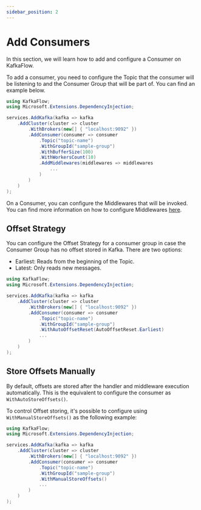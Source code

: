 ```yaml
---
sidebar_position: 2
---
```


# Add Consumers

In this section, we will learn how to add and configure a Consumer on KafkaFlow.

To add a consumer, you need to configure the Topic that the consumer will be listening to and the Consumer Group that will be part of. You can find an example below.


```csharp
using KafkaFlow;
using Microsoft.Extensions.DependencyInjection;

services.AddKafka(kafka => kafka
    .AddCluster(cluster => cluster
        .WithBrokers(new[] { "localhost:9092" })
        .AddConsumer(consumer => consumer
            .Topic("topic-name")
            .WithGroupId("sample-group")
            .WithBufferSize(100)
            .WithWorkersCount(10)
            .AddMiddlewares(middlewares => middlewares
                ...
            )
        )
    )
);
```

On a Consumer, you can configure the Middlewares that will be invoked. You can find more information on how to configure Middlewares [here](../middlewares).


## Offset Strategy


You can configure the Offset Strategy for a consumer group in case the Consumer Group has no offset stored in Kafka. 
There are two options:
 - Earliest: Reads from the beginning of the Topic.
 - Latest: Only reads new messages.

```csharp
using KafkaFlow;
using Microsoft.Extensions.DependencyInjection;

services.AddKafka(kafka => kafka
    .AddCluster(cluster => cluster
        .WithBrokers(new[] { "localhost:9092" })
        .AddConsumer(consumer => consumer
            .Topic("topic-name")
            .WithGroupId("sample-group")
            .WithAutoOffsetReset(AutoOffsetReset.Earliest)
            ...
        )
    )
);
```

## Store Offsets Manually

By default, offsets are stored after the handler and middleware execution automatically.
This is the equivalent to configure the consumer as `WithAutoStoreOffsets()`.

To control Offset storing, it's possible to configure using `WithManualStoreOffsets()` as the following example:


```csharp
using KafkaFlow;
using Microsoft.Extensions.DependencyInjection;

services.AddKafka(kafka => kafka
    .AddCluster(cluster => cluster
        .WithBrokers(new[] { "localhost:9092" })
        .AddConsumer(consumer => consumer
            .Topic("topic-name")
            .WithGroupId("sample-group")
            .WithManualStoreOffsets()
            ...
        )
    )
);
```
